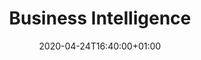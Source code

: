 ---
title: "Business Intelligence"
date: 2020-04-24T16:40:00+01:00
type: docs
weight: 80
description: Visualising data in third party business intelligence tools
tags:
- Developer
---
